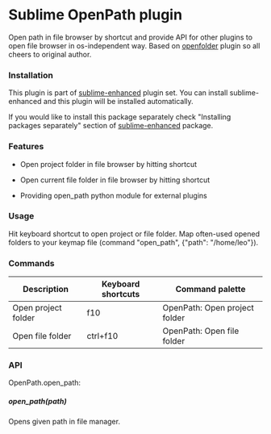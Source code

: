 # Sublime OpenPath plugin

Open path in file browser by shortcut and provide API for other plugins to open
file browser in os-independent way. Based on [openfolder](https://github.com/mikepfirrmann/openfolder)
plugin so all cheers to original author.


### Installation

This plugin is part of [sublime-enhanced](http://github.com/shagabutdinov/sublime-enhanced)
plugin set. You can install sublime-enhanced and this plugin will be installed
automatically.

If you would like to install this package separately check "Installing packages
separately" section of [sublime-enhanced](http://github.com/shagabutdinov/sublime-enhanced)
package.


### Features

- Open project folder in file browser by hitting shortcut

- Open current file folder in file browser by hitting shortcut

- Providing open_path python module for external plugins


### Usage

Hit keyboard shortcut to open project or file folder. Map often-used opened
folders to your keymap file (command "open_path", {"path": "/home/leo"}).


### Commands

| Description         | Keyboard shortcuts | Command palette               |
|---------------------|--------------------|-------------------------------|
| Open project folder | f10                | OpenPath: Open project folder |
| Open file folder    | ctrl+f10           | OpenPath: Open file folder    |


### API

OpenPath.open_path:


##### open_path(path)

Opens given path in file manager.